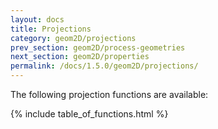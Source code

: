 ```yaml
---
layout: docs
title: Projections
category: geom2D/projections
prev_section: geom2D/process-geometries
next_section: geom2D/properties
permalink: /docs/1.5.0/geom2D/projections/
---
```


The following projection functions are available:

{% include table_of_functions.html %}
